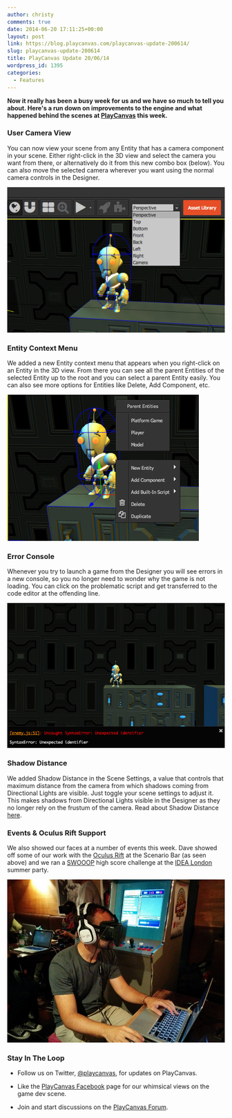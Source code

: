 ```yaml
---
author: christy
comments: true
date: 2014-06-20 17:11:25+00:00
layout: post
link: https://blog.playcanvas.com/playcanvas-update-200614/
slug: playcanvas-update-200614
title: PlayCanvas Update 20/06/14
wordpress_id: 1395
categories:
  - Features
---
```


**Now it really has been a busy week for us and we have so much to tell you about. Here's a run down on improvements to the engine and what happened behind the scenes at [PlayCanvas](https://playcanvas.com/) this week.**

### User Camera View

You can now view your scene from any Entity that has a camera component in your scene. Either right-click in the 3D view and select the camera you want from there, or alternatively do it from this new combo box (below). You can also move the selected camera wherever you want using the normal camera controls in the Designer.

[![Cam combo](/assets/media/Cam-combo.jpg)](/assets/media/Cam-combo.jpg)

### Entity Context Menu

We added a new Entity context menu that appears when you right-click on an Entity in the 3D view. From there you can see all the parent Entities of the selected Entity up to the root and you can select a parent Entity easily. You can also see more options for Entities like Delete, Add Component, etc.

[![Entity context](/assets/media/Entity-context.jpg)](/assets/media/Entity-context.jpg)

### Error Console

Whenever you try to launch a game from the Designer you will see errors in a new console, so you no longer need to wonder why the game is not loading. You can click on the problematic script and get transferred to the code editor at the offending line.

[![error console](/assets/media/error-console.jpg)](/assets/media/error-console.jpg)

### Shadow Distance

We added Shadow Distance in the Scene Settings, a value that controls that maximum distance from the camera from which shadows coming from Directional Lights are visible. Just toggle your scene settings to adjust it. This makes shadows from Directional Lights visible in the Designer as they no longer rely on the frustum of the camera. Read about Shadow Distance [here](https://developer.playcanvas.com/user-manual/designer/scene-settings/).

### Events & Oculus Rift Support

We also showed our faces at a number of events this week. Dave showed off some of our work with the [Oculus Rift](https://blog.playcanvas.com/virtual-reality-and-the-future-of-web-based-gaming/) at the Scenario Bar (as seen above) and we ran a [SWOOOP](http://swooop.playcanvas.com/) high score challenge at the [IDEA London](https://www.idealondon.co.uk/) summer party.

[![VR night](/assets/media/VR-night.jpg)](/assets/media/VR-night.jpg)

### Stay In The Loop

* Follow us on Twitter, [@playcanvas](https://twitter.com/playcanvas), for updates on PlayCanvas.

* Like the [PlayCanvas Facebook](https://facebook.com/playcanvas) page for our whimsical views on the game dev scene.

* Join and start discussions on the [PlayCanvas Forum](https://forum.playcanvas.com/).

